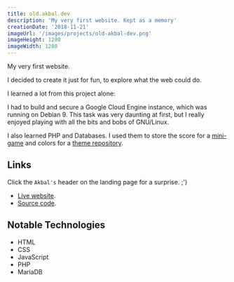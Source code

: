 ```yaml
---
title: old.akbal.dev
description: 'My very first website. Kept as a memory'
creationDate: '2018-11-21'
imageUrl: '/images/projects/old-akbal-dev.png'
imageHeight: 1280
imageWidth: 1280
---
```


My very first website.

I decided to create it just for fun, to explore what the web could do.

I learned a lot from this project alone:

I had to build and secure a Google Cloud Engine instance, which was running on Debian 9. This task was very daunting at first, but I really enjoyed playing with all the bits and bobs of GNU/Linux.

I also learned PHP and Databases. I used them to store the score for a [mini-game](https://old.akbal.dev/webpages/clicker.php) and colors for a [theme repository](https://old.akbal.dev/webpages/temas.php).

## Links

Click the `Akbal's` header on the landing page for a surprise. ;')

- [Live website](https://old.akbal.dev).
- [Source code](https://github.com/AlejandroAkbal/old.akbal.dev).

## Notable Technologies

- HTML
- CSS
- JavaScript
- PHP
- MariaDB
